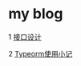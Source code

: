 # my blog

1 [接口设计](https://github.com/imeay/blog/issues/1)

2 [Typeorm使用小记](https://github.com/imeay/blog/issues/2)
